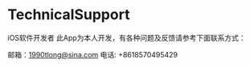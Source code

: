 # TechnicalSupport

iOS软件开发者 此App为本人开发，有各种问题及反馈请参考下面联系方式：

邮箱：1990tlong@sina.com
电话:  +8618570495429
